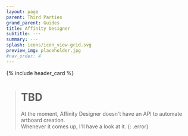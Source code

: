 ```yaml
---
layout: page
parent: Third Parties
grand_parent: Guides
title: Affinity Designer
subtitle: ···
summary: ···
splash: icons/icon_view-grid.svg
preview_img: placeholder.jpg
#nav_order: 4
---
```


{% include header_card %}

># **TBD**
>At the moment, Affinity Designer doesn't have an API to automate artboard creation.  
>Whenever it comes up, I'll have a look at it.
{: .error}
